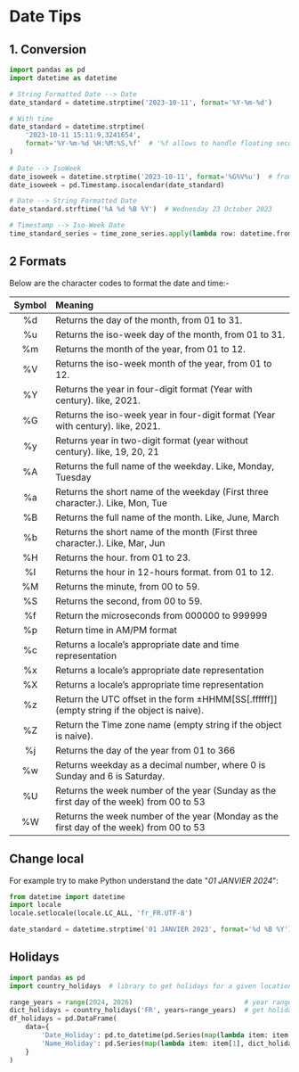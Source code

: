 # Date Tips

## 1. Conversion
```python
import pandas as pd
import datetime as datetime 

# String Formatted Date --> Date
date_standard = datetime.strptime('2023-10-11', format='%Y-%m-%d')

# With time
date_standard = datetime.strptime(
    '2023-10-11 15:11:9,3241654',
    format='%Y-%m-%d %H:%M:%S,%f'  # '%f allows to handle floating seconds'
) 
 
# Date --> IsoWeek
date_isoweek = datetime.strptime('2023-10-11', format='%G%V%u')  # from Python 3.6
date_isoweek = pd.Timestamp.isocalendar(date_standard)

# Date --> String Formatted Date
date_standard.strftime('%A %d %B %Y')  # Wednesday 23 October 2023

# Timestamp --> Iso-Week Date
time_standard_series = time_zone_series.apply(lambda row: datetime.fromisoformat(row))
```

## 2 Formats
Below are the character codes to format the date and time:-

|Symbol| Meaning                                                                                    |
|:----:|:-------------------------------------------------------------------------------------------|
| %d   |Returns the day of the month, from 01 to 31.                                                |
| %u   |Returns the iso-week day of the month, from 01 to 31.                                       |
| %m   |Returns the month of the year, from 01 to 12.                                               |
| %V   |Returns the iso-week month of the year, from 01 to 12.                                      |
| %Y   |Returns the year in four-digit format (Year with century). like, 2021.                      |
| %G   |Returns the iso-week year in four-digit format (Year with century). like, 2021.             |
| %y   |Returns year in two-digit format (year without century). like, 19, 20, 21                   |
| %A   |Returns the full name of the weekday. Like, Monday, Tuesday                                 |
| %a   |Returns the short name of the weekday (First three character.). Like, Mon, Tue              |
| %B   |Returns the full name of the month. Like, June, March                                       |
| %b   |Returns the short name of the month (First three character.). Like, Mar, Jun                |
| %H   |Returns the hour. from 01 to 23.                                                            |
| %I   |Returns the hour in 12-hours format. from 01 to 12.                                         |
| %M   |Returns the minute, from 00 to 59.                                                          |
| %S   |Returns the second, from 00 to 59.                                                          |
| %f   |Return the microseconds from 000000 to 999999                                               |
| %p   |Return time in AM/PM format                                                                 |
| %c   |Returns a locale’s appropriate date and time representation                                 |
| %x   |Returns a locale’s appropriate date representation                                          |
| %X   |Returns a locale’s appropriate time representation                                          |
| %z   |Return the UTC offset in the form ±HHMM[SS[.ffffff]] (empty string if the object is naive). |
| %Z   |Return the Time zone name (empty string if the object is naive).                            |
| %j   |Returns the day of the year from 01 to 366                                                  |
| %w   |Returns weekday as a decimal number, where 0 is Sunday and 6 is Saturday.                   |
| %U   |Returns the week number of the year (Sunday as the first day of the week) from 00 to 53     |
| %W   |Returns the week number of the year (Monday as the first day of the week) from 00 to 53     |

## Change local

For example try to make Python understand the date "*01 JANVIER 2024*":

````python
from datetime import datetime
import locale
locale.setlocale(locale.LC_ALL, 'fr_FR.UTF-8')                           # we will be able to recognize french term

date_standard = datetime.strptime('01 JANVIER 2023', format='%d %B %Y')  # will works perfectly
````

## Holidays

````python
import pandas as pd
import country_holidays  # library to get holidays for a given location

range_years = range(2024, 2026)                            # year range for which extract holidays
dict_holidays = country_holidays('FR', years=range_years)  # get holidays in France as dictionary
df_holidays = pd.DataFrame(
    data={
        'Date_Holiday': pd.to_datetime(pd.Series(map(lambda item: item[0], dict_holidays.items()))),
        'Name_Holiday': pd.Series(map(lambda item: item[1], dict_holidays.items())),
    }
)
````
